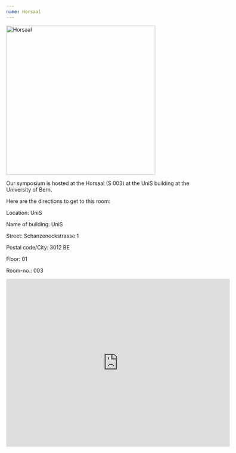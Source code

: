 ```yaml
---
name: Horsaal
---
```


<img src="/2023/assets/images/horsaal.jpeg" alt="Horsaal" width="400"/>

Our symposium is hosted at the Horsaal (S 003) at the UniS building at the University of Bern.

Here are the directions to get to this room:


Location: UniS

Name of building: UniS

Street: Schanzeneckstrasse 1

Postal code/City: 3012 BE

Floor: 01

Room-no.: 003

<iframe src="https://www.google.com/maps/embed?pb=!1m18!1m12!1m3!1d11199.062050629609!2d7.438422488991992!3d46.949712973410726!2m3!1f0!2f0!3f0!3m2!1i1024!2i768!4f13.1!3m3!1m2!1s0x478e39bc3c33395f%3A0xb8c92e62f4ac7d60!2sUniS!5e1!3m2!1sen!2sch!4v1723574616055!5m2!1sen!2sch" width="600" height="450" style="border:0;" allowfullscreen="" loading="lazy" referrerpolicy="no-referrer-when-downgrade"></iframe>
